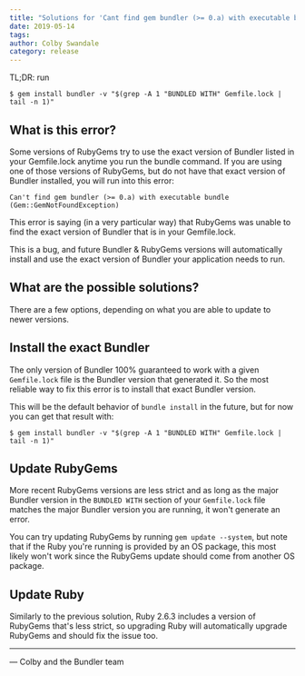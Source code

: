 ```yaml
---
title: "Solutions for 'Cant find gem bundler (>= 0.a) with executable bundle'"
date: 2019-05-14
tags:
author: Colby Swandale
category: release
---
```


TL;DR: run

```
$ gem install bundler -v "$(grep -A 1 "BUNDLED WITH" Gemfile.lock | tail -n 1)"
```

## What is this error?

Some versions of RubyGems try to use the exact version of Bundler listed in your Gemfile.lock anytime you run the bundle command. If you are using one of those versions of RubyGems, but do not have that exact version of Bundler installed, you will run into this error:

```
Can't find gem bundler (>= 0.a) with executable bundle (Gem::GemNotFoundException)
```

This error is saying (in a very particular way) that RubyGems was unable to find the exact version of Bundler that is in your Gemfile.lock.

This is a bug, and future Bundler & RubyGems versions will automatically install and use the exact version of Bundler your application needs to run.

## What are the possible solutions?

There are a few options, depending on what you are able to update to newer versions.

## Install the exact Bundler

The only version of Bundler 100% guaranteed to work with a given `Gemfile.lock` file is the Bundler version that generated it. So the most reliable way to fix this error is to install that exact Bundler version.

This will be the default behavior of `bundle install` in the future, but for now you can get that result with:

```
$ gem install bundler -v "$(grep -A 1 "BUNDLED WITH" Gemfile.lock | tail -n 1)"
```

## Update RubyGems

More recent RubyGems versions are less strict and as long as the major Bundler version in the `BUNDLED WITH` section of your `Gemfile.lock` file matches the major Bundler version you are running, it won't generate an error.

You can try updating RubyGems by running `gem update --system`, but note that if the Ruby you're running is provided by an OS package, this most likely won't work since the RubyGems update should come from another OS package.

## Update Ruby

Similarly to the previous solution, Ruby 2.6.3 includes a version of RubyGems that's less strict, so upgrading Ruby will automatically upgrade RubyGems and should fix the issue too.

---

— Colby and the Bundler team
